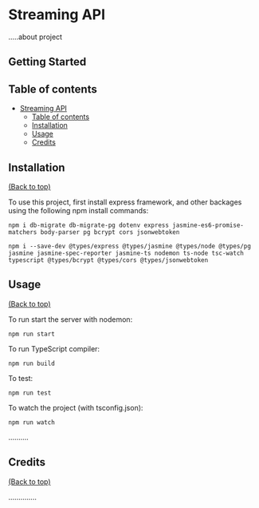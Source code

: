# Streaming API

 .....about project

## Getting Started

## Table of contents
- [Streaming API](#Streaming-API)
    - [Table of contents](#table-of-contents)
    - [Installation](#Installation)
    - [Usage](#Usage)
    - [Credits](#Credits)

## Installation

[(Back to top)](#table-of-contents)

To use this project, first install express framework, and other backages using the following npm install commands:

    npm i db-migrate db-migrate-pg dotenv express jasmine-es6-promise-matchers body-parser pg bcrypt cors jsonwebtoken

    npm i --save-dev @types/express @types/jasmine @types/node @types/pg jasmine jasmine-spec-reporter jasmine-ts nodemon ts-node tsc-watch typescript @types/bcrypt @types/cors @types/jsonwebtoken 


## Usage

[(Back to top)](#table-of-contents)


To run start the server with nodemon:

    npm run start


To run TypeScript compiler:

    npm run build

To test:

    npm run test

To watch the project (with tsconfig.json):

    npm run watch
..........


## Credits

[(Back to top)](#table-of-contents)

..............